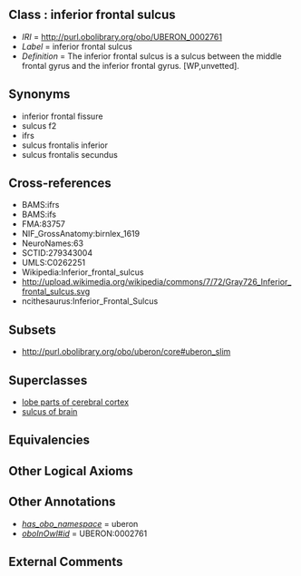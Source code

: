 
## Class : inferior frontal sulcus

 * *IRI* = http://purl.obolibrary.org/obo/UBERON_0002761
 * *Label* = inferior frontal sulcus
 * *Definition* = The inferior frontal sulcus is a sulcus between the middle frontal gyrus and the inferior frontal gyrus. [WP,unvetted].

## Synonyms

 * inferior frontal fissure
 * sulcus f2
 * ifrs
 * sulcus frontalis inferior
 * sulcus frontalis secundus

## Cross-references

 * BAMS:ifrs
 * BAMS:ifs
 * FMA:83757
 * NIF_GrossAnatomy:birnlex_1619
 * NeuroNames:63
 * SCTID:279343004
 * UMLS:C0262251
 * Wikipedia:Inferior_frontal_sulcus
 * http://upload.wikimedia.org/wikipedia/commons/7/72/Gray726_Inferior_frontal_sulcus.svg
 * ncithesaurus:Inferior_Frontal_Sulcus

## Subsets

 * http://purl.obolibrary.org/obo/uberon/core#uberon_slim

## Superclasses

 * [lobe parts of cerebral cortex](../../UBERON/22/UBERON_0003022.md)
 * [sulcus of brain](../../UBERON/18/UBERON_0013118.md)

## Equivalencies


## Other Logical Axioms


## Other Annotations

 * *[has_obo_namespace](../../ce/oboInOwl#hasOBONamespace.md)* = uberon
 * *[oboInOwl#id](../../id/oboInOwl#id.md)* = UBERON:0002761

## External Comments

